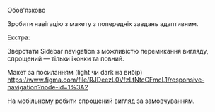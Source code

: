 Обов'язково

Зробити навігацію з макету з попередніх завдань адаптивним.

Екстра:

Зверстати Sidebar navigation з можливістю перемикання вигляду, спрощений — тільки іконки та повний.

Макет за посиланням (light чи dark на вибір) https://www.figma.com/file/RJDeezL0VfzLtNtcCFmcL1/responsive-navigation?node-id=1%3A2

На мобільному робити спрощений вигляд за замовчуванням. 